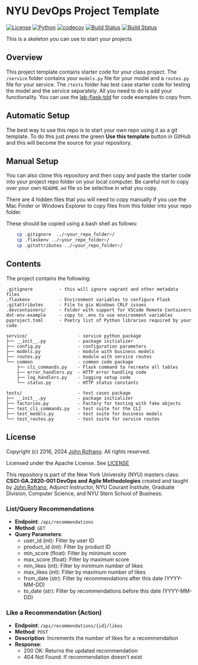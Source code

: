 # NYU DevOps Project Template

[![License](https://img.shields.io/badge/License-Apache_2.0-blue.svg)](https://opensource.org/licenses/Apache-2.0)
[![Python](https://img.shields.io/badge/Language-Python-blue.svg)](https://python.org/)
[![codecov](https://codecov.io/github/CSCI-GA-2820-FA24-001/recommendations/graph/badge.svg?token=YPJ9148PKO)](https://codecov.io/github/CSCI-GA-2820-FA24-001/recommendations)
[![Build Status](https://github.com/CSCI-GA-2820-FA24-001/recommendations/actions/workflows/ci.yml/badge.svg)](https://github.com/CSCI-GA-2820-FA24-001/recommendations/actions)
[![Build Status](https://github.com/CSCI-GA-2820-FA24-001/recommendations/actions/workflows/bdd.yml/badge.svg)](https://github.com/CSCI-GA-2820-FA24-001/recommendations/actions)

This is a skeleton you can use to start your projects

## Overview

This project template contains starter code for your class project. The `/service` folder contains your `models.py` file for your model and a `routes.py` file for your service. The `/tests` folder has test case starter code for testing the model and the service separately. All you need to do is add your functionality. You can use the [lab-flask-tdd](https://github.com/nyu-devops/lab-flask-tdd) for code examples to copy from.

## Automatic Setup

The best way to use this repo is to start your own repo using it as a git template. To do this just press the green **Use this template** button in GitHub and this will become the source for your repository.

## Manual Setup

You can also clone this repository and then copy and paste the starter code into your project repo folder on your local computer. Be careful not to copy over your own `README.md` file so be selective in what you copy.

There are 4 hidden files that you will need to copy manually if you use the Mac Finder or Windows Explorer to copy files from this folder into your repo folder.

These should be copied using a bash shell as follows:

```bash
    cp .gitignore  ../<your_repo_folder>/
    cp .flaskenv ../<your_repo_folder>/
    cp .gitattributes ../<your_repo_folder>/
```

## Contents

The project contains the following:

```text
.gitignore          - this will ignore vagrant and other metadata files
.flaskenv           - Environment variables to configure Flask
.gitattributes      - File to gix Windows CRLF issues
.devcontainers/     - Folder with support for VSCode Remote Containers
dot-env-example     - copy to .env to use environment variables
pyproject.toml      - Poetry list of Python libraries required by your code

service/                   - service python package
├── __init__.py            - package initializer
├── config.py              - configuration parameters
├── models.py              - module with business models
├── routes.py              - module with service routes
└── common                 - common code package
    ├── cli_commands.py    - Flask command to recreate all tables
    ├── error_handlers.py  - HTTP error handling code
    ├── log_handlers.py    - logging setup code
    └── status.py          - HTTP status constants

tests/                     - test cases package
├── __init__.py            - package initializer
├── factories.py           - Factory for testing with fake objects
├── test_cli_commands.py   - test suite for the CLI
├── test_models.py         - test suite for business models
└── test_routes.py         - test suite for service routes
```

## License

Copyright (c) 2016, 2024 [John Rofrano](https://www.linkedin.com/in/JohnRofrano/). All rights reserved.

Licensed under the Apache License. See [LICENSE](LICENSE)

This repository is part of the New York University (NYU) masters class: **CSCI-GA.2820-001 DevOps and Agile Methodologies** created and taught by [John Rofrano](https://cs.nyu.edu/~rofrano/), Adjunct Instructor, NYU Courant Institute, Graduate Division, Computer Science, and NYU Stern School of Business.

### List/Query Recommendations

- **Endpoint**: `/api/recommendations`
- **Method**: `GET`
- **Query Parameters**:
  - user_id (int): Filter by user ID
  - product_id (int): Filter by product ID
  - min_score (float): Filter by minimum score
  - max_score (float): Filter by maximum score
  - min_likes (int): Filter by minimum number of likes
  - max_likes (int): Filter by maximum number of likes
  - from_date (str): Filter by recommendations after this date (YYYY-MM-DD)
  - to_date (str): Filter by recommendations before this date (YYYY-MM-DD)

### Like a Recommendation (Action)

- **Endpoint**: `/api/recommendations/{id}/likes`
- **Method**: `POST`
- **Description**: Increments the number of likes for a recommendation
- **Response**:
  - 200 OK: Returns the updated recommendation
  - 404 Not Found: If recommendation doesn't exist

